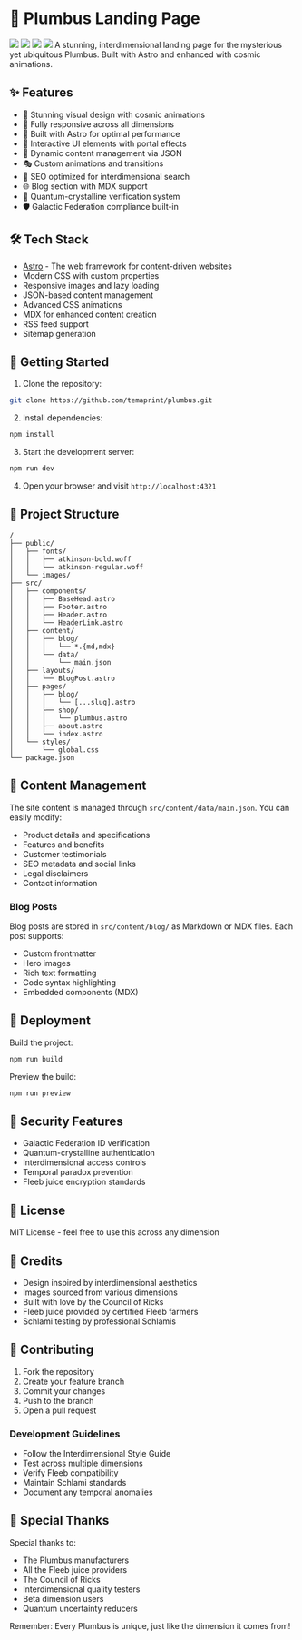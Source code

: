 # 🌌 Plumbus Landing Page

![](public/pic_prev_1.jpg)
![](public/pic_prev_2.jpg)
![](public/pic_prev_3.jpg)
![](public/pic_prev_4.jpg)
A stunning, interdimensional landing page for the mysterious yet ubiquitous Plumbus. Built with Astro and enhanced with cosmic animations.

## ✨ Features

- 🎨 Stunning visual design with cosmic animations
- 📱 Fully responsive across all dimensions
- 🚀 Built with Astro for optimal performance
- 🌈 Interactive UI elements with portal effects
- 🔄 Dynamic content management via JSON
- 🎭 Custom animations and transitions
- 🌟 SEO optimized for interdimensional search
- 🌐 Blog section with MDX support
- 🎯 Quantum-crystalline verification system
- 🛡️ Galactic Federation compliance built-in

## 🛠 Tech Stack

- [Astro](https://astro.build) - The web framework for content-driven websites
- Modern CSS with custom properties
- Responsive images and lazy loading
- JSON-based content management
- Advanced CSS animations
- MDX for enhanced content creation
- RSS feed support
- Sitemap generation

## 🚀 Getting Started

1. Clone the repository:
```bash
git clone https://github.com/temaprint/plumbus.git
```

2. Install dependencies:
```bash
npm install
```

3. Start the development server:
```bash
npm run dev
```

4. Open your browser and visit `http://localhost:4321`

## 📁 Project Structure

```
/
├── public/
│   ├── fonts/
│   │   ├── atkinson-bold.woff
│   │   └── atkinson-regular.woff
│   └── images/
├── src/
│   ├── components/
│   │   ├── BaseHead.astro
│   │   ├── Footer.astro
│   │   ├── Header.astro
│   │   └── HeaderLink.astro
│   ├── content/
│   │   ├── blog/
│   │   │   └── *.{md,mdx}
│   │   └── data/
│   │       └── main.json
│   ├── layouts/
│   │   └── BlogPost.astro
│   ├── pages/
│   │   ├── blog/
│   │   │   └── [...slug].astro
│   │   ├── shop/
│   │   │   └── plumbus.astro
│   │   ├── about.astro
│   │   └── index.astro
│   └── styles/
│       └── global.css
└── package.json
```

## 🎨 Content Management

The site content is managed through `src/content/data/main.json`. You can easily modify:

- Product details and specifications
- Features and benefits
- Customer testimonials
- SEO metadata and social links
- Legal disclaimers
- Contact information

### Blog Posts

Blog posts are stored in `src/content/blog/` as Markdown or MDX files. Each post supports:

- Custom frontmatter
- Hero images
- Rich text formatting
- Code syntax highlighting
- Embedded components (MDX)

## 🚀 Deployment

Build the project:

```bash
npm run build
```

Preview the build:

```bash
npm run preview
```

## 🔐 Security Features

- Galactic Federation ID verification
- Quantum-crystalline authentication
- Interdimensional access controls
- Temporal paradox prevention
- Fleeb juice encryption standards

## 📝 License

MIT License - feel free to use this across any dimension

## 🌟 Credits

- Design inspired by interdimensional aesthetics
- Images sourced from various dimensions
- Built with love by the Council of Ricks
- Fleeb juice provided by certified Fleeb farmers
- Schlami testing by professional Schlamis

## 🤝 Contributing

1. Fork the repository
2. Create your feature branch
3. Commit your changes
4. Push to the branch
5. Open a pull request

### Development Guidelines

- Follow the Interdimensional Style Guide
- Test across multiple dimensions
- Verify Fleeb compatibility
- Maintain Schlami standards
- Document any temporal anomalies

## 💫 Special Thanks

Special thanks to:
- The Plumbus manufacturers
- All the Fleeb juice providers
- The Council of Ricks
- Interdimensional quality testers
- Beta dimension users
- Quantum uncertainty reducers


Remember: Every Plumbus is unique, just like the dimension it comes from!